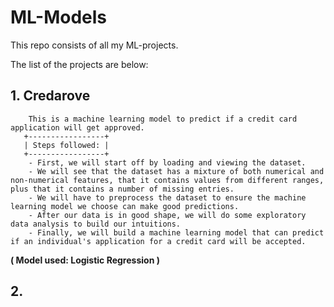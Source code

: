 # ML-Models

This repo consists of all my ML-projects.

The list of the projects are below:
 ## 1. Credarove  
        This is a machine learning model to predict if a credit card application will get approved.
       +-----------------+
       | Steps followed: |
       +-----------------+
        - First, we will start off by loading and viewing the dataset.
        - We will see that the dataset has a mixture of both numerical and non-numerical features, that it contains values from different ranges, plus that it contains a number of missing entries.
        - We will have to preprocess the dataset to ensure the machine learning model we choose can make good predictions.
        - After our data is in good shape, we will do some exploratory data analysis to build our intuitions.
        - Finally, we will build a machine learning model that can predict if an individual's application for a credit card will be accepted.
        
 **( Model used: Logistic Regression )** 



## 2. 
